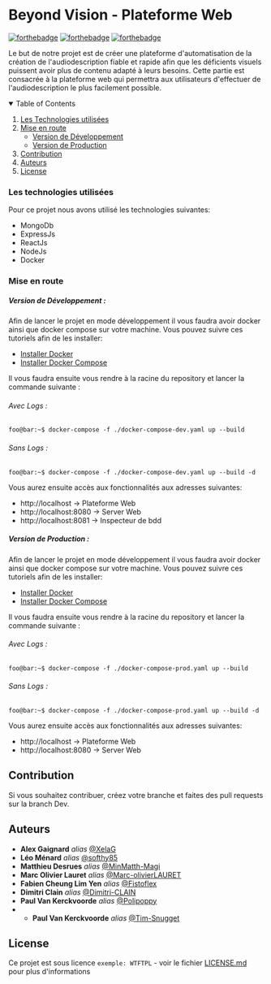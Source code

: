 # Beyond Vision - Plateforme Web

[![forthebadge](http://forthebadge.com/images/badges/built-with-love.svg)](http://forthebadge.com) [![forthebadge](https://forthebadge.com/images/badges/made-with-javascript.svg)](https://forthebadge.com)  [![forthebadge](http://forthebadge.com/images/badges/powered-by-electricity.svg)](http://forthebadge.com)

Le but de notre projet est de créer une plateforme d'automatisation de la création de l'audiodescription fiable et rapide afin que les déficients visuels puissent avoir plus de contenu adapté à leurs besoins.
Cette partie est consacrée à la plateforme web qui permettra aux utilisateurs d'effectuer de l'audiodescription le plus facilement possible.
<!-- TABLE OF CONTENTS -->
<details open="open">
  <summary>Table of Contents</summary>
  <ol>
    <li>
      <a href="#les-technologies-utilisées">Les Technologies utilisées</a>
    <li>
      <a href="#getting-started">Mise en route</a>
      <ul>
        <li><a href="#version-de-développement">Version de Développement</a></li>
        <li><a href="#version-de-production">Version de Production</a></li>
      </ul>
    </li>
    <li><a href="#contribution">Contribution</a></li>
    <li><a href="#auteurs">Auteurs</a></li>
    <li><a href="#license">License</a></li>
  </ol>
</details>

### Les technologies utilisées
Pour ce projet nous avons utilisé les technologies suivantes:

- MongoDb
- ExpressJs
- ReactJs
- NodeJs
- Docker

### Mise en route
##### Version de Développement :
Afin de lancer le projet en mode développement il vous faudra avoir docker ainsi que docker compose sur votre machine.
Vous pouvez suivre ces tutoriels afin de les installer:
 - [Installer Docker](https://docs.docker.com/get-docker/)
 - [Installer Docker Compose](https://docs.docker.com/compose/install/)

Il vous faudra ensuite vous rendre à la racine du repository et lancer la commande suivante :

###### Avec Logs :

```console
foo@bar:~$ docker-compose -f ./docker-compose-dev.yaml up --build
```

###### Sans Logs :

```console
foo@bar:~$ docker-compose -f ./docker-compose-dev.yaml up --build -d
```

Vous aurez ensuite accès aux fonctionnalités aux adresses suivantes:
 - http://localhost → Plateforme Web
 - http://localhost:8080 → Server Web
 - http://localhost:8081 → Inspecteur de bdd

##### Version de Production :
Afin de lancer le projet en mode développement il vous faudra avoir docker ainsi que docker compose sur votre machine.
Vous pouvez suivre ces tutoriels afin de les installer:
 - [Installer Docker](https://docs.docker.com/get-docker/)
 - [Installer Docker Compose](https://docs.docker.com/compose/install/)

Il vous faudra ensuite vous rendre à la racine du repository et lancer la commande suivante :

###### Avec Logs :

```console
foo@bar:~$ docker-compose -f ./docker-compose-prod.yaml up --build
```

###### Sans Logs :

```console
foo@bar:~$ docker-compose -f ./docker-compose-prod.yaml up --build -d
```
Vous aurez ensuite accès aux fonctionnalités aux adresses suivantes:
 - http://localhost → Plateforme Web
 - http://localhost:8080 → Server Web

## Contribution

Si vous souhaitez contribuer, créez votre branche et faites des pull requests sur la branch Dev.


## Auteurs
* **Alex Gaignard** _alias_ [@XelaG](https://github.com/XelaG)
* **Léo Ménard** _alias_ [@softhy85](https://github.com/softhy85)
* **Matthieu Desrues** _alias_ [@MinMatth-Magi](https://github.com/MinMatth-Magi)
* **Marc Olivier Lauret** _alias_ [@Marc-olivierLAURET](https://github.com/Marc-olivierLAURET)
* **Fabien Cheung Lim Yen** _alias_ [@Fistoflex](https://github.com/Fistoflex)
* **Dimitri Clain** _alias_ [@Dimitri-CLAIN](https://github.com/Dimitri-CLAIN)
* **Paul Van Kerckvoorde** _alias_ [@Polipoppy](https://github.com/Polipoppy)
* * **Paul Van Kerckvoorde** _alias_ [@Tim-Snugget](https://github.com/Tim-Snugget)


## License

Ce projet est sous licence ``exemple: WTFTPL`` - voir le fichier [LICENSE.md](LICENSE.md) pour plus d'informations
